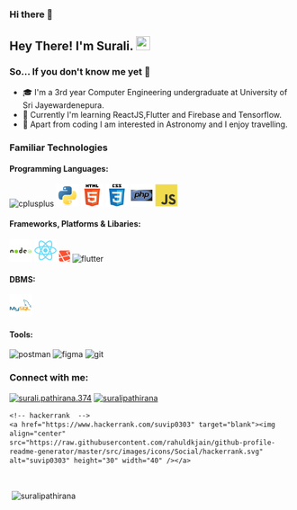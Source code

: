 ### Hi there 👋

<!--
**SuraliPathirana/SuraliPathirana** is a ✨ _special_ ✨ repository because its `README.md` (this file) appears on your GitHub profile.

Here are some ideas to get you started:

- 🔭 I’m currently working on ...
- 🌱 I’m currently learning ...
- 👯 I’m looking to collaborate on ...
- 🤔 I’m looking for help with ...
- 💬 Ask me about ...
- 📫 How to reach me: ...
- 😄 Pronouns: ...
- ⚡ Fun fact: ...
-->
## Hey There! I'm Surali. <img src="https://raw.githubusercontent.com/iampavangandhi/iampavangandhi/master/gifs/Hi.gif" height="25px" width="25px">

### So... If you don't know me yet 🙂
- 🎓 I'm a 3rd year Computer Engineering undergraduate at University of Sri Jayewardenepura.
- 🌱 Currently I'm learning ReactJS,Flutter and Firebase and Tensorflow.
- 🚀 Apart from coding I am interested in Astronomy and I enjoy travelling.

<h3 align="left">Familiar Technologies</h3>
<h4 align="left">Programming Languages:</h4>
<p align="left">
    <!-- C++ -->
    <img src="https://brandslogos.com/wp-content/uploads/thumbs/c-logo-vector.svg" alt="cplusplus" width="40" height="40"/>
    <!-- Python -->
    <img src="https://raw.githubusercontent.com/devicons/devicon/master/icons/python/python-original.svg" alt="python" width="40" height="40"/>
    <!--HTML-->
    <img src="https://raw.githubusercontent.com/devicons/devicon/master/icons/html5/html5-original-wordmark.svg" alt="html5" width="40" height="40"/>
    <!--CSS-->
    <img src="https://raw.githubusercontent.com/devicons/devicon/master/icons/css3/css3-original-wordmark.svg" alt="css3" width="40" height="40"/>
    <!-- PHP -->
    <img src="https://raw.githubusercontent.com/devicons/devicon/master/icons/php/php-original.svg" alt="php" width="40" height="40"/>
    <!-- JavaScript -->
    <img src="https://raw.githubusercontent.com/devicons/devicon/master/icons/javascript/javascript-original.svg" alt="javascript" width="40" height="40"/>
    <!--TypeScript -->
    <!--
    <img src="https://raw.githubusercontent.com/devicons/devicon/master/icons/typescript/typescript-original.svg" alt="typescript" width="40" height="40"/>
    -->
</p>

<h4 align="left">Frameworks, Platforms & Libaries:</h4>
<p align="left">
    <!--NodeJS-->
    <img src="https://raw.githubusercontent.com/devicons/devicon/master/icons/nodejs/nodejs-original-wordmark.svg" alt="react" width="40" height="40" />
    <!--ReactJS-->
    <img src="https://raw.githubusercontent.com/devicons/devicon/master/icons/react/react-original.svg" alt="react" width="40" height="40" />
    <!--Laravel-->
    <img src="https://raw.githubusercontent.com/devicons/devicon/master/icons/laravel/laravel-plain.svg" alt="laravel" width="20" height="20"/>
    <!--Flutter-->
    <img src="https://www.vectorlogo.zone/logos/flutterio/flutterio-icon.svg" alt="flutter" width="40" height="40"/>
    <!--TailwindCSS-->
    <!--
    <img src="https://www.vectorlogo.zone/logos/tailwindcss/tailwindcss-icon.svg" alt="tailwind" width="40" height="40"/>
    -->
</p>

<h4 align="left">DBMS:</h4>
<p align="left">
    <!--MySQL-->
    <img src="https://raw.githubusercontent.com/devicons/devicon/master/icons/mysql/mysql-original-wordmark.svg" alt="mysql" width="40" height="40"/>
    <!--MongoDB-->
    <!img src="https://raw.githubusercontent.com/devicons/devicon/master/icons/mongodb/mongodb-original-wordmark.svg" alt="mongodb" width="40" height="40"/>
</p>

<h4 align="left">Tools:</h4>
<p align="left">
    <!-- Postman -->
    <img src="https://www.vectorlogo.zone/logos/getpostman/getpostman-icon.svg" alt="postman" width="40" height="40"/>
    <!-- Figma -->
    <img src="https://www.vectorlogo.zone/logos/figma/figma-icon.svg" alt="figma" width="40" height="40" />
    <!-- Git -->
    <img src="https://www.vectorlogo.zone/logos/git-scm/git-scm-icon.svg" alt="git" width="40" height="40"/>
</p>


<h3 align="left">Connect with me:</h3>
<p align="left">
    <!-- Gmail -->
    <a href="mailto:suralipathirana98@gmail.com" target="_blank"><img align="center" src="https://upload.wikimedia.org/wikipedia/commons/7/7e/Gmail_icon_%282020%29.svg" alt="surali.pathirana.374" height="30" width="40" /></a>
    <!-- facebook -->
    <!a href="https://fb.com/devin.dissanayake.374" target="_blank"><!img align="center" src="https://raw.githubusercontent.com/rahuldkjain/github-profile-readme-generator/master/src/images/icons/Social/facebook.svg" alt="devin.dissanayake.374" height="30" width="40" /></a>
    <!-- linkedin   -->
    <a href="https://linkedin.com/in/surali-pathirana" target="_blank"><img align="center" src="https://raw.githubusercontent.com/rahuldkjain/github-profile-readme-generator/master/src/images/icons/Social/linked-in-alt.svg" alt="suralipathirana" height="30" width="40" /></a>
   
    <!-- hackerrank  -->
    <a href="https://www.hackerrank.com/suvip0303" target="blank"><img align="center" src="https://raw.githubusercontent.com/rahuldkjain/github-profile-readme-generator/master/src/images/icons/Social/hackerrank.svg" alt="suvip0303" height="30" width="40" /></a>
    
</p>

<br/>
<p>&nbsp;<img align="center" src="https://github-readme-stats.vercel.app/api?username=suralipathirana&show_icons=true&locale=en" alt="suralipathirana" /></p>

<!--
![Top Langs](https://github-readme-stats.vercel.app/api/top-langs/?username=suralipathirana&layout=compact&theme=vision-friendly-dark)


Here are some ideas to get you started:

- 🔭 I’m currently working on ...
- 🌱 I’m currently learning ...
- 👯 I’m looking to collaborate on ...
- 🤔 I’m looking for help with ...
- 💬 Ask me about ...
- 📫 How to reach me: ...
- 😄 Pronouns: ...
- ⚡ Fun fact: ...
-->
